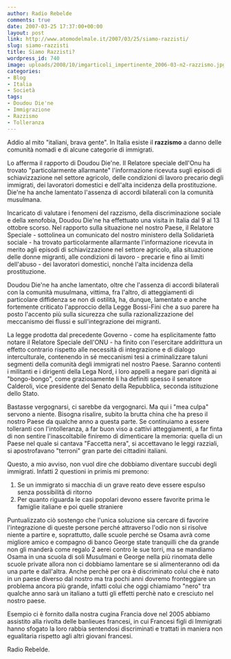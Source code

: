 ```yaml
---
author: Radio Rebelde
comments: true
date: 2007-03-25 17:37:00+00:00
layout: post
link: http://www.atomodelmale.it/2007/03/25/siamo-razzisti/
slug: siamo-razzisti
title: Siamo Razzisti?
wordpress_id: 740
image: uploads/2008/10/imgarticoli_impertinente_2006-03-n2-razzismo.jpg
categories:
- Blog
- Italia
- Società
tags:
- Doudou Die'ne
- Immigrazione
- Razzismo
- Tolleranza
---
```


Addio al mito "italiani, brava gente". In Italia esiste il **razzismo** a danno delle comunità nomadi e di alcune categorie di immigrati.

Lo afferma il rapporto di Doudou Die'ne. Il Relatore speciale dell'Onu ha trovato "particolarmente allarmante" l'informazione ricevuta sugli episodi di schiavizzazione nel settore agricolo, delle condizioni di lavoro precario degli immigrati, dei lavoratori domestici e dell'alta incidenza della prostituzione. Die'ne ha anche lamentato l'assenza di accordi bilaterali con la comunità musulmana.

Incaricato di valutare i fenomeni del razzismo, della discriminazione sociale e della xenofobia, Doudou Die'ne ha effettuato una visita in Italia dal 9 al 13 ottobre scorso. Nel rapporto sulla situazione nel nostro Paese, il Relatore Speciale - sottolinea un comunicato del nostro ministero della Solidarietà sociale - ha trovato particolarmente allarmante l'informazione ricevuta in merito agli episodi di schiavizzazione nel settore agricolo, alla situazione delle donne migranti, alle condizioni di lavoro - precarie e fino ai limiti dell'abuso - dei lavoratori domestici, nonché l'alta incidenza della prostituzione.

Doudou Die'ne ha anche lamentato, oltre che l'assenza di accordi bilaterali con la comunità musulmana, vittima, fra l'altro, di atteggiamenti di particolare diffidenza se non di ostilità, ha, dunque, lamentato e anche fortemente criticato l'approccio della Legge Bossi-Fini che a suo parere ha posto l'accento più sulla sicurezza che sulla razionalizzazione del meccanismo dei flussi e sull'integrazione dei migranti.

La legge prodotta dal precedente Governo - come ha esplicitamente fatto notare il Relatore Speciale dell'ONU - ha finito con l'esercitare addirittura un effetto contrario rispetto alle necessità di integrazione e di dialogo interculturale, contenendo in sé meccanismi tesi a criminalizzare taluni segmenti della comunità degli immigrati nel nostro Paese.
Saranno contenti i militanti e i dirigenti della Lega Nord, i loro appelli a negare pari dignità ai "bongo-bongo", come graziosamente li ha definiti spesso il senatore Calderoli, vice presidente del Senato della Repubblica, seconda istituzione dello Stato.

Bastasse vergognarsi, ci sarebbe da vergognarci. Ma qui i "mea culpa" servono a niente. Bisogna risalire, subito la brutta china che ha preso il nostro Paese da qualche anno a questa parte. Se continuiamo a essere tolleranti con l'intolleranza, a far buon viso a cattivi atteggiamenti, a far finta di non sentire l'inascoltabile finiremo di dimenticare la memoria: quella di un Paese nel quale si cantava "Faccetta nera", si accettavano le leggi razziali, si apostrofavano "terroni" gran parte dei cittadini italiani.

Questo, a mio avviso, non vuol dire che dobbiamo diventare succubi degli immigrati. Infatti 2 questioni in primis mi premono:
1) Se un immigrato si macchia di un grave reato deve essere espulso senza possibilità di ritorno
2) Per quanto riguarda le casi popolari devono essere favorite prima le famiglie italiane e poi quelle straniere

Puntualizzato ciò sostengo che l'unica soluzione sia cercare di favorire l'integrazione di queste persone perché attraverso l'odio non si risolve niente a partire e, soprattutto, dalle scuole perché se Osama avrà come migliore amico e compagno di banco George state tranquilli che da grande non gli manderà come regalo 2 aerei contro le sue torri, ma se mandiamo Osama in una scuola di soli Musulmani e George  nella più rinomata delle scuole private allora non ci dobbiamo lamentare se si alimenteranno odi da una parte e dall'altra. Anche perchè per ora è discriminato colui che è nato in un paese diverso dal nostro ma tra pochi anni dovremo fronteggiare un problema ancora più grande, infatti colui che oggi chiamiamo "nero" tra qualche anno sarà un italiano a tutti gli effetti perchè nato e cresciuto nel nostro paese.

Esempio ci è fornito dalla nostra cugina Francia dove nel 2005 abbiamo assistito alla rivolta delle banlieues francesi, in cui Francesi figli di Immigrati hanno sfogato la loro rabbia sentendosi discriminati e trattati in maniera non egualitaria rispetto agli altri giovani francesi.

Radio Rebelde.

